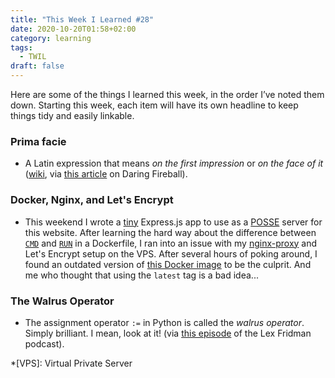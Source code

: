 ```yaml
---
title: "This Week I Learned #28"
date: 2020-10-20T01:58+02:00
category: learning
tags:
  - TWIL
draft: false
---
```

Here are some of the things I learned this week, in the order I’ve noted them down. Starting this week, each item will have its own headline to keep things tidy and easily linkable.

### Prima facie

* A Latin expression that means _on the first impression_ or _on the face of it_ ([wiki](https://en.wikipedia.org/wiki/Prima_facie), via [this article](https://daringfireball.net/2020/10/telegram_apple_belarus) on Daring Fireball).

### Docker, Nginx, and Let's Encrypt

* This weekend I wrote a [tiny](https://github.com/kaishin/posse-server) Express.js app to use as a [POSSE](https://indieweb.org/POSSE) server for this website. After learning the hard way about the difference between [`CMD`](https://docs.docker.com/engine/reference/builder/#cmd) and [`RUN`](https://docs.docker.com/engine/reference/builder/#run) in a Dockerfile, I ran into an issue with my [nginx-proxy](https://github.com/nginx-proxy/nginx-proxy) and Let's Encrypt setup on the VPS. After several hours of poking around, I found an outdated version of [this Docker image](https://github.com/nginx-proxy/docker-letsencrypt-nginx-proxy-companion) to be the culprit. And me who thought that using the `latest` tag is a bad idea...

### The Walrus Operator

* The assignment operator `:=` in Python is called the _walrus operator_. Simply brilliant. I mean, look at it! (via [this episode](https://www.youtube.com/watch?v=nWTvXbQHwWs) of the Lex Fridman podcast).

*[VPS]: Virtual Private Server